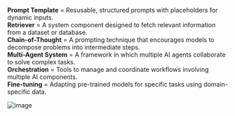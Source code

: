 **Prompt Template** = Resusable, structured prompts with placeholders for dynamic inputs.<br>
**Retriever** = A system component designed to fetch relevant information from a dataset or database.<br>
**Chain-of-Thought** = A prompting technique that encourages models to decompose problems into intermediate steps.<br>
**Multi-Agent System** = A framework in which multiple AI agents collaborate to solve complex tasks.<br>
**Orchestration** = Tools to manage and coordinate workflows involving multiple AI components.<br>
**Fine-tuning** = Adapting pre-trained models for specific tasks using domain-specific data.<br>

![image](https://github.com/user-attachments/assets/48b634ee-f302-4559-8e17-c55e849d0f5a)
